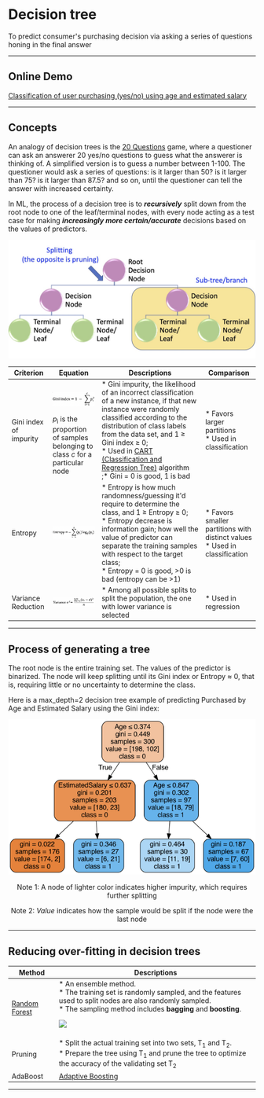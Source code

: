 # Decision tree
To predict consumer's purchasing decision via asking a series of questions honing in the final answer

<hr>

## Online Demo

<a href="./DT_Purchasing.ipynb">Classification of user purchasing (yes/no) using age and estimated salary</a>

<hr>

## Concepts

An analogy of decision trees is the <a href="https://en.wikipedia.org/wiki/Twenty_Questions">20 Questions</a> game, where a questioner can ask an answerer 20 yes/no questions to guess what the answerer is thinking of. A simplified version is to guess a number between 1-100. The questioner would ask a series of questions: is it larger than 50? is it larger than 75? is it larger than 87.5? and so on, until the questioner can tell the answer with increased certainty.

In ML, the process of a decision tree is to <b><i>recursively</i></b> split down from the root node to one of the leaf/terminal nodes, with every node acting as a test case for making <b><i>increasingly more certain/accurate</i></b> decisions based on the values of predictors.

<p align="center"><img src="./images/concept-1.jpg" width="600px"></p>

Criterion | Equation | Descriptions | Comparison
--- | --- | --- | ---
Gini index of impurity | <p><img src="./images/Gini_index_formula.png" width="200px"></p><i>p</i><sub>i</sub> is the proportion of samples belonging to class <i>c</i> for a particular node | * Gini impurity, the likelihood of an incorrect classification of a new instance, if that new instance were randomly classified according to the distribution of class labels from the data set, and 1 ≥ Gini index ≥ 0;<br />* Used in <a href="https://en.wikipedia.org/wiki/Decision_tree_learning">CART (Classification and Regression Tree)</a> algorithm<br />;* Gini = 0 is good, 1 is bad | * Favors larger partitions<br/>* Used in classification
Entropy | <p><img src="./images/Entropy_formula.png" width="300px"></p> | * Entropy is how much randomness/guessing it'd require to determine the class, and 1 ≥ Entropy ≥ 0;<br />* Entropy decrease is information gain; how well the value of predictor can separate the training samples with respect to the target class;<br />* Entropy = 0 is good, >0 is bad (entropy can be >1) | * Favors smaller partitions with distinct values<br/>* Used in classification
Variance Reduction | <p><img src="./images/Variance_formula.png" width="300px"></p> | * Among all possible splits to split the population, the one with lower variance is selected | * Used in regression

<hr> 

## Process of generating a tree

The root node is the entire training set. The values of the predictor is binarized. The node will keep splitting until its Gini index or Entropy ≈ 0, that is, requiring little or no uncertainty to determine the class.

Here is a max_depth=2 decision tree example of predicting Purchased by Age and Estimated Salary using the Gini index:
<p align="center"><img src="./images/DT_Purchase_maxdepth=2.png" width="600px"></p>
<p align="center">Note 1: A node of lighter color indicates higher impurity, which requires further splitting</p>
<p align="center">Note 2: <i>Value</i> indicates how the sample would be split if the node were the last node</p>

<hr>

## Reducing over-fitting in decision trees

Method | Descriptions
--- | ---
<a href="https://en.wikipedia.org/wiki/Random_forest">Random Forest</a> | * An ensemble method.<br />* The training set is randomly sampled, and the features used to split nodes are also randomly sampled.<br />* The sampling method includes <b>bagging</b> and <b>boosting</b>.<p><img src="https://miro.medium.com/max/620/1*WcgEmCuaFr6DsJhHzKi30Q.png"></p>
Pruning | * Split the actual training set into two sets, T<sub>1</sub> and T<sub>2</sub>.<br />* Prepare the tree using T<sub>1</sub> and prune the tree to optimize the accuracy of the validating set T<sub>2</sub>
AdaBoost | <a href="https://en.wikipedia.org/wiki/AdaBoost#:~:text=AdaBoost%2C%20short%20for%20Adaptive%20Boosting,learning%20algorithms%20to%20improve%20performance.">Adaptive Boosting</a>

<hr>
